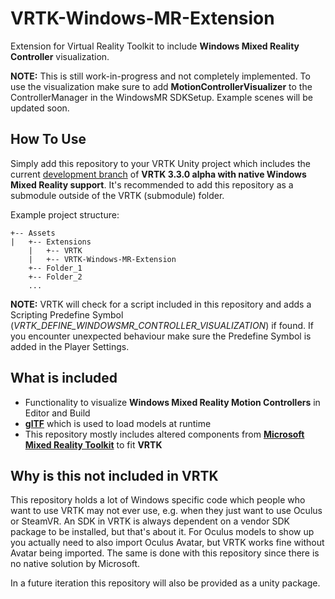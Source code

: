 # VRTK-Windows-MR-Extension
Extension for Virtual Reality Toolkit to include **Windows Mixed Reality Controller** visualization.

**NOTE:** This is still work-in-progress and not completely implemented. To use the visualization make sure to add **MotionControllerVisualizer** to the ControllerManager in the WindowsMR SDKSetup. Example scenes will be updated soon.

## How To Use
Simply add this repository to your VRTK Unity project which includes the current [development branch](https://github.com/Innoactive/IA-unity-VR-toolkit-VRTK/tree/feature/windows-mixed-reality-refactoring) of **VRTK 3.3.0 alpha with native Windows Mixed Reality support**. It's recommended to add this repository as a submodule outside of the VRTK (submodule) folder.

<!--Simply add this repository to your project that also includes [**VRTK**](https://github.com/thestonefox/VRTK).-->

Example project structure:
```
+-- Assets
|	+-- Extensions
	|   +-- VRTK
	|   +-- VRTK-Windows-MR-Extension
	+-- Folder_1
	+-- Folder_2
	...
```
**NOTE:** VRTK will check for a script included in this repository and adds a Scripting Predefine Symbol (_VRTK_DEFINE_WINDOWSMR_CONTROLLER_VISUALIZATION_) if found. If you encounter unexpected behaviour make sure the Predefine Symbol is added in the Player Settings.



## What is included

- Functionality to visualize **Windows Mixed Reality Motion Controllers** in Editor and Build
- [**glTF**](https://github.com/KhronosGroup/UnityGLTF) which is used to load models at runtime
- This repository mostly includes altered components from [**Microsoft Mixed Reality Toolkit**](https://github.com/Microsoft/MixedRealityToolkit-Unity) to fit **VRTK**

## Why is this not included in VRTK
This repository holds a lot of Windows specific code which people who want to use VRTK may not ever use, e.g. when they just want to use Oculus or SteamVR. An SDK in VRTK is always dependent on a vendor SDK package to be installed, but that's about it. For Oculus models to show up you actually need to also import Oculus Avatar, but VRTK works fine without Avatar being imported. The same is done with this repository since there is no native solution by Microsoft.

In a future iteration this repository will also be provided as a unity package.